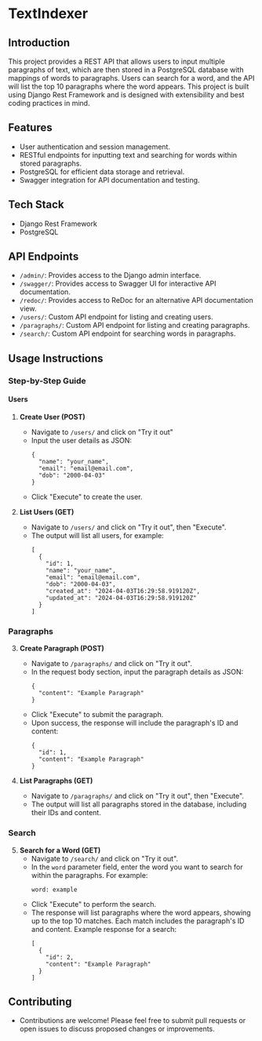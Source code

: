 # TextIndexer

## Introduction
This project provides a REST API that allows users to input multiple paragraphs of text, which are then stored in a PostgreSQL database with mappings of words to paragraphs. Users can search for a word, and the API will list the top 10 paragraphs where the word appears. This project is built using Django Rest Framework and is designed with extensibility and best coding practices in mind.

## Features
- User authentication and session management.
- RESTful endpoints for inputting text and searching for words within stored paragraphs.
- PostgreSQL for efficient data storage and retrieval.
- Swagger integration for API documentation and testing.

## Tech Stack
- Django Rest Framework
- PostgreSQL

## API Endpoints
- `/admin/`: Provides access to the Django admin interface.
- `/swagger/`: Provides access to Swagger UI for interactive API documentation.
- `/redoc/`: Provides access to ReDoc for an alternative API documentation view.
- `/users/`: Custom API endpoint for listing and creating users.
- `/paragraphs/`: Custom API endpoint for listing and creating paragraphs.
- `/search/`: Custom API endpoint for searching words in paragraphs.

## Usage Instructions

### Step-by-Step Guide

#### Users
1. **Create User (POST)**
   - Navigate to `/users/` and click on "Try it out"
   - Input the user details as JSON:
     ```
     {
       "name": "your_name",
       "email": "email@email.com",
       "dob": "2000-04-03"
     }
     ```
   - Click "Execute" to create the user.

2. **List Users (GET)**
   - Navigate to `/users/` and click on "Try it out", then "Execute".
   - The output will list all users, for example:
     ```
     [
       {
         "id": 1,
         "name": "your_name",
         "email": "email@email.com",
         "dob": "2000-04-03",
         "created_at": "2024-04-03T16:29:58.919120Z",
         "updated_at": "2024-04-03T16:29:58.919120Z"
       }
     ]
     ```
### Paragraphs

3. **Create Paragraph (POST)**
   - Navigate to `/paragraphs/` and click on "Try it out".
   - In the request body section, input the paragraph details as JSON:
     ```
     {
       "content": "Example Paragraph"
     }
     ```
   - Click "Execute" to submit the paragraph.
   - Upon success, the response will include the paragraph's ID and content:
     ```
     {
       "id": 1,
       "content": "Example Paragraph"
     }
     ```

4. **List Paragraphs (GET)**
   - Navigate to `/paragraphs/` and click on "Try it out", then "Execute".
   - The output will list all paragraphs stored in the database, including their IDs and content.

### Search

5. **Search for a Word (GET)**
   - Navigate to `/search/` and click on "Try it out".
   - In the `word` parameter field, enter the word you want to search for within the paragraphs. For example:
     ```
     word: example
     ```
   - Click "Execute" to perform the search.
   - The response will list paragraphs where the word appears, showing up to the top 10 matches. Each match includes the paragraph's ID and content. Example response for a search:
     ```
     [
       {
         "id": 2,
         "content": "Example Paragraph"
       }
     ]
     ```

## Contributing
- Contributions are welcome! Please feel free to submit pull requests or open issues to discuss proposed changes or improvements.
